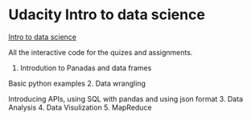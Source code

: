 Udacity Intro to data science
========

[Intro to data science](https://classroom.udacity.com/courses/ud359)

All the interactive code for the quizes and assignments. 

1. Introdution to Panadas and data frames

 Basic python examples
2. Data wrangling

 Introducing APIs, using SQL with pandas and using json format
3. Data Analysis
4. Data Visulization
5. MapReduce
